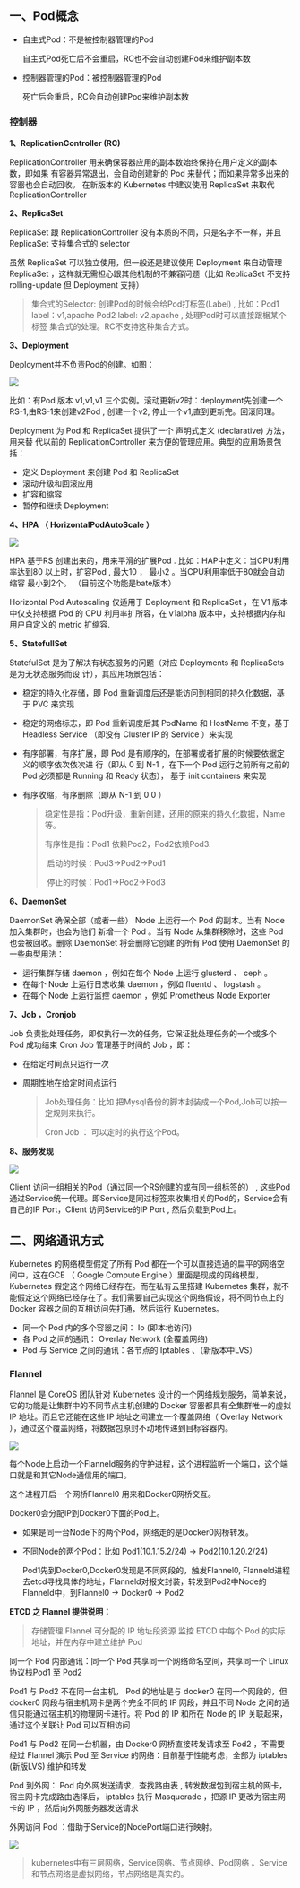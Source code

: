 ## 一、Pod概念

- 自主式Pod：不是被控制器管理的Pod

  自主式Pod死亡后不会重启，RC也不会自动创建Pod来维护副本数

- 控制器管理的Pod：被控制器管理的Pod

  死亡后会重启，RC会自动创建Pod来维护副本数

### 控制器

**1、ReplicationController (RC)**

ReplicationController  用来确保容器应用的副本数始终保持在用户定义的副本数，即如果
有容器异常退出，会自动创建新的 Pod  来替代；而如果异常多出来的容器也会自动回收。
在新版本的 Kubernetes  中建议使用 ReplicaSet  来取代 ReplicationController

**2、ReplicaSet**

ReplicaSet  跟 ReplicationController  没有本质的不同，只是名字不一样，并且
ReplicaSet  支持集合式的 selector

虽然 ReplicaSet  可以独立使用，但一般还是建议使用 Deployment  来自动管理
ReplicaSet  ，这样就无需担心跟其他机制的不兼容问题（比如 ReplicaSet  不支持
rolling-update  但 Deployment  支持）

> 集合式的Selector: 创建Pod的时候会给Pod打标签(Label) , 比如：Pod1 label：v1,apache  Pod2 label: v2,apache  , 处理Pod时可以直接跟椐某个标签 集合式的处理。RC不支持这种集合方式。

**3、Deployment** 

Deployment并不负责Pod的创建。如图：

![](images/deploymentRS.png)

比如：有Pod 版本 v1,v1,v1 三个实例。滚动更新v2时：deployment先创建一个RS-1,由RS-1来创建v2Pod , 创建一个v2, 停止一个v1,直到更新完。回滚同理。

Deployment  为 Pod  和 ReplicaSet  提供了一个 声明式定义 (declarative)  方法，用来替
代以前的 ReplicationController  来方便的管理应用。典型的应用场景包括：

- 定义 Deployment  来创建 Pod  和 ReplicaSet
- 滚动升级和回滚应用
- 扩容和缩容
- 暂停和继续 Deployment

**4、HPA （ HorizontalPodAutoScale ）**

![](images/HPA.png)

HPA 基于RS 创建出来的，用来平滑的扩展Pod .  比如：HAP中定义：当CPU利用率达到80 以上时，扩容Pod , 最大10 ， 最小2 。当CPU利用率低于80就会自动缩容  最小到2个。 （目前这个功能是bate版本）

Horizontal Pod Autoscaling  仅适用于 Deployment  和 ReplicaSet  ，在 V1  版本中仅支持根据 Pod
的 CPU  利用率扩所容，在 v1alpha  版本中，支持根据内存和用户自定义的 metric 扩缩容.

**5、StatefullSet**

StatefulSet 是为了解决有状态服务的问题（对应 Deployments  和 ReplicaSets 是为无状态服务而设
计），其应用场景包括：
* 稳定的持久化存储，即 Pod  重新调度后还是能访问到相同的持久化数据，基于 PVC  来实现

* 稳定的网络标志，即 Pod  重新调度后其 PodName 和 HostName 不变，基于 Headless Service
  （即没有 Cluster IP  的 Service  ）来实现

* 有序部署，有序扩展，即 Pod  是有顺序的，在部署或者扩展的时候要依据定义的顺序依次依次进
  行（即从 0  到 N-1 ，在下一个 Pod  运行之前所有之前的 Pod  必须都是 Running  和 Ready  状态），
  基于 init  containers  来实现

* 有序收缩，有序删除（即从 N-1  到 0 0 ）

  > 稳定性是指：Pod升级，重新创建，还用的原来的持久化数据，Name等。
  >
  > 有序性是指：Pod1 依赖Pod2，Pod2依赖Pod3.
  >
  > ​			启动的时候：Pod3->Pod2->Pod1
  >
  > ​			停止的时候：Pod1->Pod2->Pod3

**6、DaemonSet**

DaemonSet  确保全部（或者一些） Node  上运行一个 Pod  的副本。当有 Node  加入集群时，也会为他们
新增一个 Pod  。当有 Node  从集群移除时，这些 Pod  也会被回收。删除 DaemonSet  将会删除它创建
的所有 Pod
使用 DaemonSet  的一些典型用法：

* 运行集群存储 daemon ，例如在每个 Node  上运行 glusterd 、 ceph 。
* 在每个 Node  上运行日志收集 daemon ，例如 fluentd 、 logstash 。
* 在每个 Node  上运行监控 daemon ，例如 Prometheus Node Exporter

**7、Job ，Cronjob**

Job  负责批处理任务，即仅执行一次的任务，它保证批处理任务的一个或多个 Pod  成功结束
Cron Job    管理基于时间的    Job ，即：
* 在给定时间点只运行一次

* 周期性地在给定时间点运行

  > Job处理任务：比如 把Mysql备份的脚本封装成一个Pod,Job可以按一定规则来执行。
  >
  > Cron Job ： 可以定时的执行这个Pod。

**8、服务发现**

![](images/服务发现.png)

Client 访问一组相关的Pod（通过同一个RS创建的或有同一组标签的） , 这些Pod通过Service统一代理。即Service是同过标签来收集相关的Pod的，Service会有自己的IP  Port，Client 访问Service的IP Port , 然后负载到Pod上。

## 二、网络通讯方式

Kubernetes  的网络模型假定了所有 Pod  都在一个可以直接连通的扁平的网络空间中，这在GCE （ Google Compute Engine ）里面是现成的网络模型， Kubernetes  假定这个网络已经存在。而在私有云里搭建 Kubernetes  集群，就不能假定这个网络已经存在了。我们需要自己实现这个网络假设，将不同节点上的 Docker  容器之间的互相访问先打通，然后运行 Kubernetes。

- 同一个 Pod  内的多个容器之间： Io (即本地访问)
- 各 Pod  之间的通讯： Overlay Network (全覆盖网络)
- Pod  与 Service  之间的通讯：各节点的 Iptables 、（新版本中LVS）

### Flannel 

Flannel  是 CoreOS  团队针对 Kubernetes  设计的一个网络规划服务，简单来说，它的功能是让集群中的不同节点主机创建的 Docker  容器都具有全集群唯一的虚拟 IP 地址。而且它还能在这些 IP  地址之间建立一个覆盖网络（ Overlay Network ），通过这个覆盖网络，将数据包原封不动地传递到目标容器内。

![](images/Flannel网络.png)

 每个Node上启动一个Flanneld服务的守护进程，这个进程监听一个端口，这个端口就是和其它Node通信用的端口。

这个进程开启一个网桥Flannel0  用来和Docker0网桥交互。

Docker0会分配IP到Docker0下面的Pod上。

- 如果是同一台Node下的两个Pod，网络走的是Docker0网桥转发。

- 不同Node的两个Pod：比如 Pod1(10.1.15.2/24) -> Pod2(10.1.20.2/24) 

  Pod1先到Docker0,Docker0发现是不同网段的，触发Flannel0, Flanneld进程去etcd寻找具体的地址，Flanneld对报文封装，转发到Pod2中Node的Flanneld中，到Flannel0 -> Docker0 -> Pod2

**ETCD  之  Flannel  提供说明：**

>  存储管理 Flannel  可分配的 IP  地址段资源
>         监控 ETCD  中每个  Pod  的实际地址，并在内存中建立维护  Pod 

同一个 Pod  内部通讯：同一个 Pod  共享同一个网络命名空间，共享同一个 Linux  协议栈Pod1  至 Pod2

Pod1  与 Pod2  不在同一台主机， Pod 的地址是与 docker0 在同一个网段的，但 docker0 网段与宿主机网卡是两个完全不同的 IP 网段，并且不同 Node 之间的通信只能通过宿主机的物理网卡进行。将 Pod 的 IP 和所在 Node 的 IP 关联起来，通过这个关联让 Pod 可以互相访问

Pod1  与 Pod2  在同一台机器，由 Docker0  网桥直接转发请求至 Pod2 ，不需要经过 Flannel 演示
Pod  至  Service 的网络：目前基于性能考虑，全部为 iptables (新版LVS)  维护和转发

Pod  到外网： Pod  向外网发送请求，查找路由表 ,  转发数据包到宿主机的网卡，宿主网卡完成路由选择后， iptables 执行 Masquerade ，把源 IP  更改为宿主网卡的 IP ，然后向外网服务器发送请求

外网访问 Pod ：借助于Service的NodePort端口进行映射。



![](images/k8s网络.png)

> kubernetes中有三层网络，Service网络、节点网络、Pod网络 。Service和节点网络是虚拟网络，节点网络是真实的。


